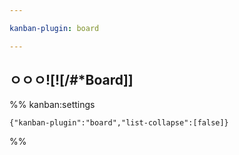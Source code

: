 ```yaml
---

kanban-plugin: board

---
```


## ㅇㅇㅇ![![/#*Board]]





%% kanban:settings
```
{"kanban-plugin":"board","list-collapse":[false]}
```
%%